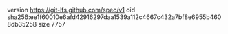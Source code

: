 version https://git-lfs.github.com/spec/v1
oid sha256:ee1f60010e6afd42916297daa1539a112c4667c432a7bf8e6955b4608db35258
size 7757
